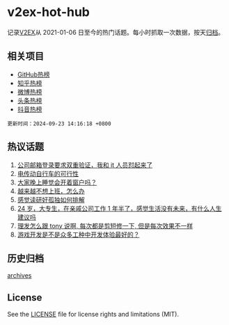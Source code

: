 # v2ex-hot-hub

 记录[V2EX](https://www.v2ex.com/)从 2021-01-06 日至今的热门话题。每小时抓取一次数据，按天[归档](archives)。
 
 ## 相关项目

- [GitHub热榜](https://github.com/lonnyzhang423/github-hot-hub)
- [知乎热榜](https://github.com/lonnyzhang423/zhihu-hot-hub)
- [微博热榜](https://github.com/lonnyzhang423/weibo-hot-hub)
- [头条热榜](https://github.com/lonnyzhang423/toutiao-hot-hub)
- [抖音热榜](https://github.com/lonnyzhang423/douyin-hot-hub)


 `更新时间：2024-09-23 14:16:18 +0800`

## 热议话题

1. [公司邮箱登录要求双重验证，我和 it 人员怼起来了](https://www.v2ex.com/t/1075029)
1. [电传动自行车的可行性](https://www.v2ex.com/t/1074808)
1. [大家晚上睡觉会开着窗户吗？](https://www.v2ex.com/t/1074913)
1. [越来越不想上班，怎么办](https://www.v2ex.com/t/1074943)
1. [感觉读研好孤独如何排解](https://www.v2ex.com/t/1074849)
1. [24 岁，大专生，在亲戚公司工作 1 年半了，感觉生活没有未来，有什么人生建议吗](https://www.v2ex.com/t/1074980)
1. [理发怎么跟 tony 说啊, 每次都是剪短修一下, 但是每次效果不一样](https://www.v2ex.com/t/1074920)
1. [游戏开发是不是众多工种中开发体验最好的？](https://www.v2ex.com/t/1074815)

## 历史归档

[archives](archives)

## License

See the [LICENSE](LICENSE) file for license rights and limitations (MIT).
